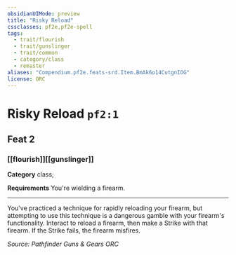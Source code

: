 ```yaml
---
obsidianUIMode: preview
title: "Risky Reload"
cssclasses: pf2e,pf2e-spell
tags:
  - trait/flourish
  - trait/gunslinger
  - trait/common
  - category/class
  - remaster
aliases: "Compendium.pf2e.feats-srd.Item.BmAk6o14CutgnIOG"
license: ORC
---
```

# Risky Reload `pf2:1`
## Feat 2
### [[flourish]][[gunslinger]]

**Category** class; 




**Requirements** You're wielding a firearm.

* * *

You've practiced a technique for rapidly reloading your firearm, but attempting to use this technique is a dangerous gamble with your firearm's functionality. Interact to reload a firearm, then make a Strike with that firearm. If the Strike fails, the firearm misfires.

*Source: Pathfinder Guns & Gears*
*ORC*